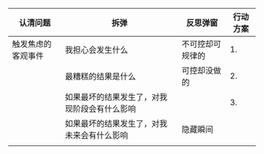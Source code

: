 
| 认清问题           | 拆弹                                         | 反思弹窗         | 行动方案 |
| ------------------ | -------------------------------------------- | ---------------- | -------- |
| 触发焦虑的客观事件 | 我担心会发生什么                             | 不可控却可规律的 | 1.         |
|                    | 最糟糕的结果是什么                           | 可控却没做的     | 2.         |
|                    | 如果最坏的结果发生了，对我现阶段会有什么影响 |                  | 3.         |
|                    | 如果最坏的结果发生了，对我未来会有什么影响   | 隐藏瞬间         |          |
|                    |                                              |                  |          |


